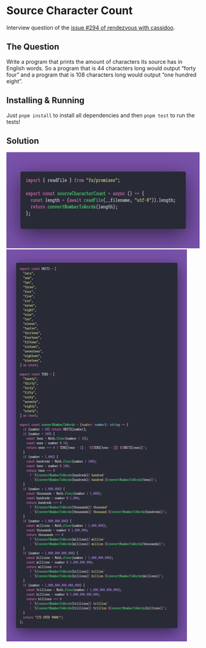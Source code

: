 # Source Character Count

Interview question of the [issue #294 of rendezvous with cassidoo](https://buttondown.email/cassidoo/archive/6/).

## The Question

Write a program that prints the amount of characters its source has in English words.
So a program that is 44 characters long would output “forty four” and a program that is 108
characters long would output “one hundred eight”.

## Installing & Running

Just `pnpm install` to install all dependencies and then `pnpm test` to run the tests!

## Solution

![Code Polaroid | Source Character Count](./screenshots/read-file.png)
![Code Polaroid | Number to Words](./screenshots/converter.png)
